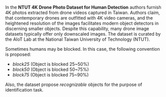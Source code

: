 In the **NTUT 4K Drone Photo Dataset for Human Detection** authors furnish 4K photos extracted from drone videos captured in Taiwan. Authors claim, that contemporary drones are outfitted with 4K video cameras, and the heightened resolution of the images facilitates modern object detectors in discerning smaller objects. Despite this capability, many drone image datasets typically offer only downscaled images. The dataset is curated by the AIoT Lab at the National Taiwan University of Technology (NTUT).

Sometimes humans may be blocked. In this case, the following convention is proposed:

* *block25* (Object is blocked 25~50%)
* *block50* (Object is blocked 50~75%)
* *block75* (Object is blocked 75~90%)

Also, the dataset propose *recognizable* objects for the purpose of identification task.